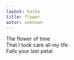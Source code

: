 ```yaml
---
layout: haiku
title: flower
autor: unknown
---
```


The flower of time <br>
That I took care all my life <br>
Falls your last petal <br>

